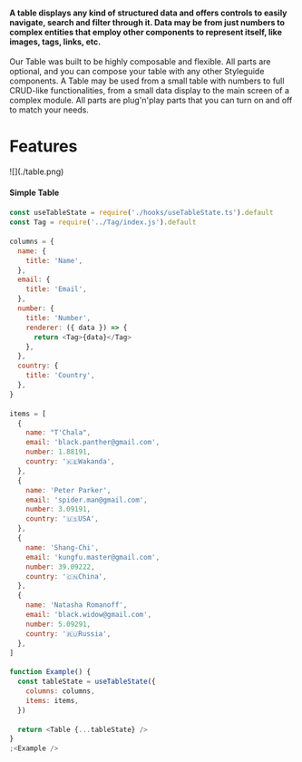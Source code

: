 #### A table displays any kind of structured data and offers controls to easily navigate, search and filter through it. Data may be from just numbers to complex entities that employ other components to represent itself, like images, tags, links, etc.

Our Table was built to be highly composable and flexible. All parts are optional, and you can compose your table with any other Styleguide components. A Table may be used from a small table with numbers to full CRUD-like functionalities, from a small data display to the main screen of a complex module. All parts are plug'n'play parts that you can turn on and off to match your needs.

# Features

<div className="center mw7 pv6">
  ![](./table.png)
</div>

#### Simple Table

```js
const useTableState = require('./hooks/useTableState.ts').default
const Tag = require('../Tag/index.js').default

columns = {
  name: {
    title: 'Name',
  },
  email: {
    title: 'Email',
  },
  number: {
    title: 'Number',
    renderer: ({ data }) => {
      return <Tag>{data}</Tag>
    },
  },
  country: {
    title: 'Country',
  },
}

items = [
  {
    name: "T'Chala",
    email: 'black.panther@gmail.com',
    number: 1.88191,
    country: '🇰🇪Wakanda',
  },
  {
    name: 'Peter Parker',
    email: 'spider.man@gmail.com',
    number: 3.09191,
    country: '🇺🇸USA',
  },
  {
    name: 'Shang-Chi',
    email: 'kungfu.master@gmail.com',
    number: 39.09222,
    country: '🇨🇳China',
  },
  {
    name: 'Natasha Romanoff',
    email: 'black.widow@gmail.com',
    number: 5.09291,
    country: '🇷🇺Russia',
  },
]

function Example() {
  const tableState = useTableState({
    columns: columns,
    items: items,
  })

  return <Table {...tableState} />
}
;<Example />
```
